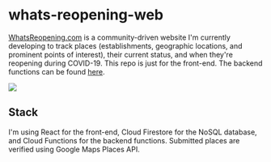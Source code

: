 # whats-reopening-web

[WhatsReopening.com](https://whatsreopening.com) is a community-driven website I'm currently developing to track places (establishments, geographic locations, and prominent points of interest), their current status, and when they're reopening during COVID-19. This repo is just for the front-end. The backend functions can be found [here](https://github.com/narwhal-sightings/narwhal-cloud-functions).

![](https://github.com/narwhal-sightings/whats-reopening-web/blob/master/src/assets/images/Screen%20Shot%202020-09-04%20at%203.31.19%20PM.png)

## Stack

I'm using React for the front-end, Cloud Firestore for the NoSQL database, and Cloud Functions for the backend functions. Submitted places are verified using Google Maps Places API. 
